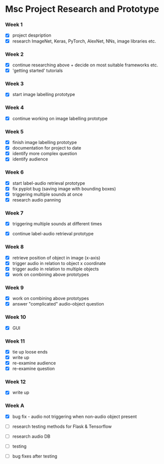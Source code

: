 # Msc Project Research and Prototype

### Week 1
- [x] project despription
- [x] research ImageNet, Keras, PyTorch, AlexNet, NNs, image libraries etc.

### Week 2
- [x] continue researching above + decide on most suitable frameworks etc.
- [x] 'getting started' tutorials

### Week 3
- [x] start image labelling prototype

### Week 4
- [x] continue working on image labelling prototype

### Week 5
- [x] finish image labelling prototype
- [x] documentation for project to date
- [x] identify more complex question
- [x] identify audience

### Week 6
- [x] start label-audio retrieval prototype
- [x] fix pyplot bug (saving image with bounding boxes)
- [x] triggering multiple sounds at once
- [x] research audio panning

### Week 7
- [x] triggering multiple sounds at different times
- [x] continue label-audio retrieval prototype


### Week 8
- [x] retrieve position of object in image (x-axis)
- [x] trigger audio in relation to object x coordinate
- [x] trigger audio in relation to multiple objects
- [x] work on combining above prototypes

### Week 9
- [x] work on combining above prototypes
- [x] answer "complicated" audio-object question

### Week 10
- [x] GUI

### Week 11
- [x] tie up loose ends
- [x] write up
- [x] re-examine audience
- [x] re-examine question

### Week 12
- [x] write up

### Week A
- [x] bug fix - audio not triggering when non-audio object present
- [ ] research testing methods for Flask & Tensorflow
- [ ] research audio DB
- [ ] testing
- [ ] bug fixes after testing


